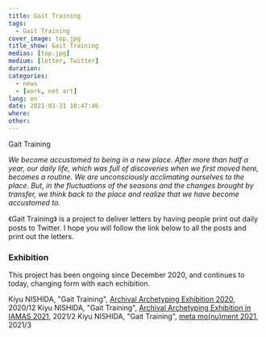 ```yaml
---
title: Gait Training
tags:
  - Gait Training
cover_image: top.jpg
title_show: Gait Training
medias: [top.jpg]
medium: [letter, Twitter]
duration: 
categories:
  - news
  - [work, net art]
lang: en
date: 2021-03-31 10:47:46
where:
other:
---
```


Gait Training

*We become accustomed to being in a new place. After more than half a year, our daily life, which was full of discoveries when we first moved here, becomes a routine. We are unconsciously acclimating ourselves to the place. But, in the fluctuations of the seasons and the changes brought by transfer, we think back to the place and realize that we have become accustomed to.*

《Gait Training》 is a project to deliver letters by having people print out daily posts to Twitter. I hope you will follow the link below to all the posts and print out the letters.

### Exhibition
This project has been ongoing since December 2020, and continues to today, changing form with each echibition.

Kiyu NISHIDA, "Gait Training", [Archival Archetyping Exhibition 2020](https://archival-archetyping.github.io/exhibition-2020/), 2020/12
Kiyu NISHIDA, "Gait Training", [Archival Archetyping Exhibition in IAMAS 2021](https://archival-archetyping.github.io/iamas-2021/), 2021/2
Kiyu NISHIDA, "Gait Training", [meta mo(nu)ment 2021](https://archival-archetyping.github.io/meta-mo-nu-ment-2021/), 2021/3



<!--
# Tag Plugins
## Image
{% img [class names] /path/to/image [width] [height] "title text 'alt text'" %}

## Link
{% link text url [external] [title] %}

## YouTube
{% youtube video_id %}

## Vimeo
{% vimeo video_id [width] [height] %}

<!-- more -->
